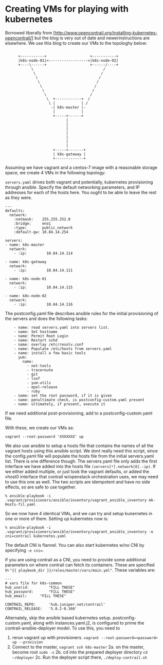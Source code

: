 # Creating VMs for playing with kubernetes

Borrowed liberally from
[<http://www.opencontrail.org/installing-kubernetes-opencontrail/>]
but the blog is very out of date and newerinstructions are elsewhere.
We use this blog to create our VMs to the topologhy below:

```

      +-----------+                    +-----------+
      |k8s-node-01|<------------------>|k8s-node-02|
      +----\------+                    +------/----+
            \                                /
             \                              /
              \                            /
               \                          /
                \                        /
                 \                      /
                  \                    /
                   \  +------------+  /
                    \ |            | /
                     -| k8s-master |-
                      |            |
                      +-----+------+
                            |
                            |
                            |
                            |
                            |
                            |
                            |
                      +-----+-------+
                      | k8s-gateway |
                      +-------------+

```
Assuming we have vagrant and a centos-7 image with a reasonable
storage space, we create 4 VMs in the following topology:

`servers.yaml` drives both vagrant and potentially, kubernetes
provisioning through ansible.  Specify the default networking parameters,
and IP addresses for each of the hosts here.  You ought to be able to
leave the rest as they were.
```
---
defaults:
  network:
    :netmask:    255.255.252.0
    :bridge:     eno1
    :type:       public_network
    :default-gw: 10.84.14.254

servers:
- name: k8s-master
  network:
    - :ip:         10.84.14.114

- name: k8s-gateway
  network:
    - :ip:         10.84.14.111

- name: k8s-node-01
  network:
    - :ip:         10.84.14.115

- name: k8s-node-02
  network:
    - :ip:         10.84.14.116
```
The postconfig.yaml file describes ansible rules for the initial
provisioning of the servers and does the following tasks:
```
    - name: read servers.yaml into servers list.
    - name: Set hostname
    - name: Permit Root Login
    - name: Restart sshd
    - name: overlay /etc/resolv.conf
    - name: Populate /etc/hosts from servers.yaml
    - name: install a few basic tools
      yum:
        name:
          - net-tools
          - traceroute
          - git
          - lsof
          - yum-utils
          - epel-release
          - ruby
    - name: set the root password, if it is given
    - name: penultimate check, is postconfig-custom.yaml present
    - name: ultimately, if present, execute it
```
If we need additional post-provisioning, add to a postconfig-custom.yaml file.


With these, we create our VMs as:
```
vagrant --root-password 'XXXXXXX' up
```
We also use ansible to setup a hosts file that contains the names of
all the vagrant hosts using this ansible script.  We dont really need
this script, since the config.yaml file will populate the hosts file
from the initial servers.yaml list.  There is one difference though.
The servers.yaml file only adds the first interface we have added into the
hosts file `(servers[*].network[0].:ip)`.  If we either added multiple,
or just took the vagrant defaults, or added the vhost0 interface that
contrail w/openstack orchestration uses, we may need to use this one
as well.  The two scripts are idempotent and have no side effects,
so are safe to use together.
```
% ansible-playbook -i .vagrant/provisioners/ansible/inventory/vagrant_ansible_inventory mk-Hosts-fil.yaml
```

So we now have 4 identical VMs, and we can try and setup kunernetes
in one or more of them.  Setting up kubernetes now is:

```
% ansible-playbook -i .vagrant/provisioners/ansible/inventory/vagrant_ansible_inventory -e cni=contrail kubernetes.yaml
```
The default CNI is flannel.  You can also start kubernetes w/no CNI by specifying `-e cni=`.

If you are using contrail as a CNI, you need to provide some additional
parameters on where contrail can fetch its containers.  These are
specified in `"{{ playbook_dir }}/roles/master/vars/main.yml"`.
These variables are:
```
---
# vars file for k8s-common
hub_userid:         "FILL THESE"
hub_password:       "FILL THESE"
hub_email:	    "FILL THESE"

CONTRAIL_REPO:      'hub.juniper.net/contrail'
CONTRAIL_RELEASE:   '5.0.2-0.360'
```

Alternately, skip the ansible based kubernetes setup.
postconfig-custom.yaml, along with instances.yaml.j2, is configured to
prime the contrail-ansible-deployer model.  To use this, you need to

1. rerun vagrant up with provisioners.
	`vagrant --root-password=<password> up --provision`
2. Connect to the master, 
	`vagrant ssh k8s-master`
2a. on the master, become root
	`sudo -s`
2b. cd into the prepared deployer directory
	`cd ~/deployer`
2c. Run the deployer script there,
	`./deploy-contrail.sh`
